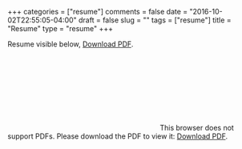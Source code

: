 +++
categories = ["resume"]
comments = false
date = "2016-10-02T22:55:05-04:00"
draft = false
slug = ""
tags = ["resume"]
title = "Resume"
type = "resume"
+++

Resume visible below, <a href="https://drive.google.com/open?id=10K82UV2uTGxjshff_-suJtjVs2SXJIVv">Download PDF</a>.

<object data="https://drive.google.com/viewerng/viewer?embedded=true&url=https://drive.google.com/open?id=10K82UV2uTGxjshff_-suJtjVs2SXJIVv" type="application/pdf" width="650px" height="900px">
    <embed src="https://drive.google.com/viewerng/viewer?embedded=true&url=https://drive.google.com/open?id=10K82UV2uTGxjshff_-suJtjVs2SXJIVv">
        This browser does not support PDFs. Please download the PDF to view it: <a href="https://drive.google.com/open?id=10K82UV2uTGxjshff_-suJtjVs2SXJIVv">Download PDF</a>.</p>
    </embed>
</object>
